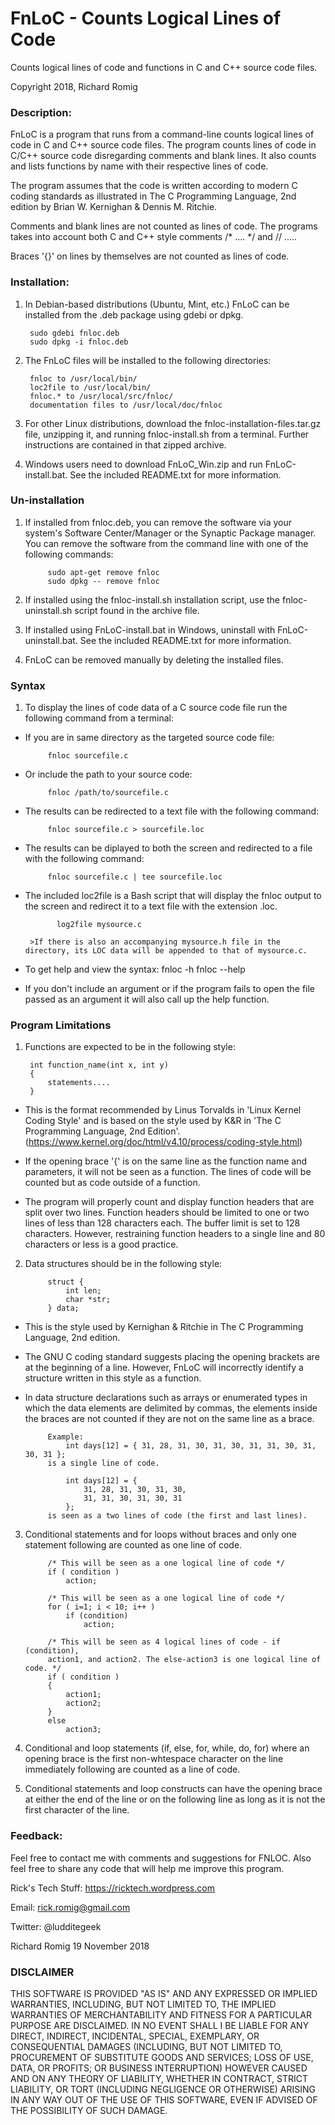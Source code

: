 # FnLoC - Counts Logical Lines of Code
Counts logical lines of code and functions in C and C++ source code files.

Copyright 2018, Richard Romig

### Description:
FnLoC is a program that runs from a command-line counts logical lines of
code in C and C++ source code files. The program counts lines of code in
C/C++ source code disregarding comments and blank lines. It also counts and
lists functions by name with their respective lines of code.

The program assumes that the code is written according to modern C coding
standards as illustrated in The C Programming Language, 2nd edition by
Brian W. Kernighan & Dennis M. Ritchie.

Comments and blank lines are not counted as lines of code. The programs
takes into account both C and C++ style comments /* .... */ and // .....

Braces '{}' on lines by themselves are not counted as lines of code.

### Installation:

1. In Debian-based distributions (Ubuntu, Mint, etc.) FnLoC can be installed
from the .deb package using gdebi or dpkg.

        sudo gdebi fnloc.deb
        sudo dpkg -i fnloc.deb

2. The FnLoC files will be installed to the following directories:

        fnloc to /usr/local/bin/
        loc2file to /usr/local/bin/
        fnloc.* to /usr/local/src/fnloc/
        documentation files to /usr/local/doc/fnloc

3. For other Linux distributions, download the fnloc-installation-files.tar.gz file, unzipping it, and running fnloc-install.sh from a terminal. Further instructions are contained in that zipped archive.

4. Windows users need to download FnLoC_Win.zip and run FnLoC-install.bat. See the included README.txt for more information.

### Un-installation

1. If installed from fnloc.deb, you can remove the software via your system's Software Center/Manager or the Synaptic Package manager. You can remove the software from the command line with one of the following commands:

            sudo apt-get remove fnloc
            sudo dpkg -- remove fnloc

2. If installed using the fnloc-install.sh installation script, use the fnloc-uninstall.sh script found in the archive file.

3. If installed using FnLoC-install.bat in Windows, uninstall with FnLoC-uninstall.bat. See the included README.txt for more information.

4. FnLoC can be removed manually by deleting the installed files.

### Syntax

1. To display the lines of code data of a C source code file run the
following command from a terminal:

 * If you are in same directory as the targeted source code file:

            fnloc sourcefile.c

 * Or include the path to your source code:

            fnloc /path/to/sourcefile.c

 * The results can be redirected to a text file with the following command:

            fnloc sourcefile.c > sourcefile.loc

 * The results can be diplayed to both the screen and redirected to a file with the following command:

            fnloc sourcefile.c | tee sourcefile.loc

 * The included loc2file is a Bash script that will display the fnloc output to the screen and redirect it to a text file with the extension .loc.

              log2file mysource.c

        >If there is also an accompanying mysource.h file in the directory, its LOC data will be appended to that of mysource.c.

 * To get help and view the syntax:
            fnloc -h
            fnloc --help

 * If you don't include an argument or if the program fails to open the file passed as an argument it will also call up the help function.

### Program Limitations

1. Functions are expected to be in the following style:

        int function_name(int x, int y)
        {
            statements....
        }

 * This is the format recommended by Linus Torvalds in 'Linux Kernel Coding Style' and is based on the style used by K&R in 'The C Programming Language, 2nd Edition'.
            (https://www.kernel.org/doc/html/v4.10/process/coding-style.html)

 * If the opening brace '{' is on the same line as the function name and parameters, it will not be seen as a function. The lines of code will be counted but as code outside of a function.

 * The program will properly count and display function headers that are split over two lines. Function headers should be limited to one or two lines of less than 128 characters each. The buffer limit is set to 128 characters. However, restraining function headers to a single line and 80 characters or less is a good practice.

2. Data structures should be in the following style:

            struct {
                int len;
                char *str;
            } data;

 * This is the style used by Kernighan & Ritchie in The C Programming Language, 2nd edition.

 * The GNU C coding standard suggests placing the opening brackets are at the beginning of a line. However, FnLoC will incorrectly identify a structure written in this style as a function.

 * In data structure declarations such as arrays or enumerated types in which the data elements are delimited by commas, the elements inside the braces are not counted if they are not on the same line as a brace.

            Example:
                int days[12] = { 31, 28, 31, 30, 31, 30, 31, 31, 30, 31, 30, 31 };
            is a single line of code.

                int days[12] = {
                    31, 28, 31, 30, 31, 30,
                    31, 31, 30, 31, 30, 31
                };
            is seen as a two lines of code (the first and last lines).

3. Conditional statements and for loops without braces and only one statement following are counted as one line of code.

            /* This will be seen as a one logical line of code */
            if ( condition )
                action;

            /* This will be seen as a one logical line of code */
            for ( i=1; i < 10; i++ )
                if (condition)
                    action;

            /* This will be seen as 4 logical lines of code - if (condition),
            action1, and action2. The else-action3 is one logical line of code. */
            if ( condition )
            {
                action1;
                action2;
            }
            else
                action3;

4. Conditional and loop statements (if, else, for, while, do, for) where an opening brace is the first non-whtespace character on the line immediately following are counted as a line of code.

5. Conditional statements and loop constructs can have the opening brace at either the end of the line or on the following line as long as it is not the first character of the line.

### Feedback:

Feel free to contact me with comments and suggestions for FNLOC. Also feel free to share any code that will help me improve this program.

Rick's Tech Stuff: https://ricktech.wordpress.com

Email: rick.romig@gmail.com

Twitter: @ludditegeek

Richard Romig
19 November 2018

### DISCLAIMER

THIS SOFTWARE IS PROVIDED "AS IS" AND ANY EXPRESSED OR IMPLIED WARRANTIES,
INCLUDING, BUT NOT LIMITED TO, THE IMPLIED WARRANTIES OF MERCHANTABILITY AND
FITNESS FOR A PARTICULAR PURPOSE ARE DISCLAIMED. IN NO EVENT SHALL I BE
LIABLE FOR ANY DIRECT, INDIRECT, INCIDENTAL, SPECIAL, EXEMPLARY, OR
CONSEQUENTIAL DAMAGES (INCLUDING, BUT NOT LIMITED TO, PROCUREMENT OF
SUBSTITUTE GOODS AND SERVICES; LOSS OF USE, DATA, OR PROFITS; OR
BUSINESS INTERRUPTION) HOWEVER CAUSED AND ON ANY THEORY OF LIABILITY, WHETHER
IN CONTRACT, STRICT LIABILITY, OR TORT (INCLUDING NEGLIGENCE OR OTHERWISE)
ARISING IN ANY WAY OUT OF THE USE OF THIS SOFTWARE, EVEN IF ADVISED OF THE
POSSIBILITY OF SUCH DAMAGE.
